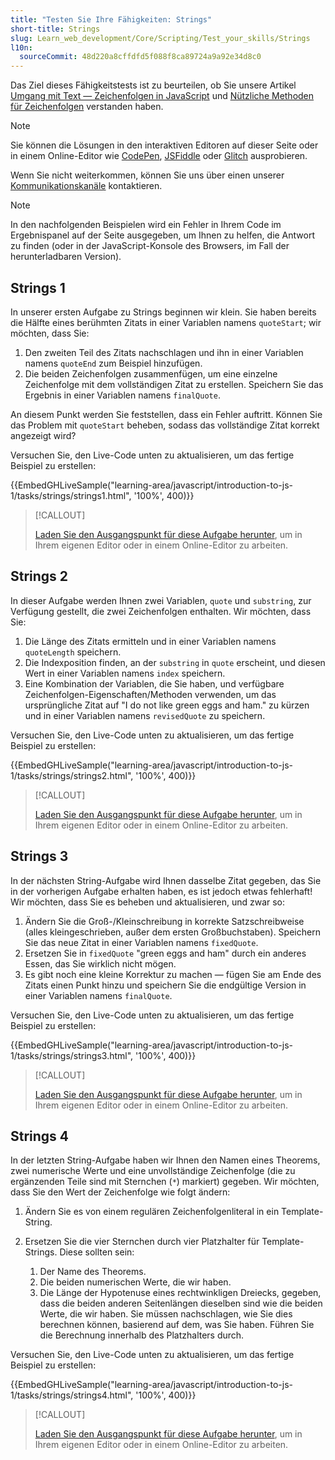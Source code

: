 ```yaml
---
title: "Testen Sie Ihre Fähigkeiten: Strings"
short-title: Strings
slug: Learn_web_development/Core/Scripting/Test_your_skills/Strings
l10n:
  sourceCommit: 48d220a8cffdfd5f088f8ca89724a9a92e34d8c0
---
```


Das Ziel dieses Fähigkeitstests ist zu beurteilen, ob Sie unsere Artikel [Umgang mit Text — Zeichenfolgen in JavaScript](/de/docs/Learn_web_development/Core/Scripting/Strings) und [Nützliche Methoden für Zeichenfolgen](/de/docs/Learn_web_development/Core/Scripting/Useful_string_methods) verstanden haben.

> [!NOTE]
> Sie können die Lösungen in den interaktiven Editoren auf dieser Seite oder in einem Online-Editor wie [CodePen](https://codepen.io/), [JSFiddle](https://jsfiddle.net/) oder [Glitch](https://glitch.com/) ausprobieren.
>
> Wenn Sie nicht weiterkommen, können Sie uns über einen unserer [Kommunikationskanäle](/de/docs/MDN/Community/Communication_channels) kontaktieren.

> [!NOTE]
> In den nachfolgenden Beispielen wird ein Fehler in Ihrem Code im Ergebnispanel auf der Seite ausgegeben, um Ihnen zu helfen, die Antwort zu finden (oder in der JavaScript-Konsole des Browsers, im Fall der herunterladbaren Version).

## Strings 1

In unserer ersten Aufgabe zu Strings beginnen wir klein. Sie haben bereits die Hälfte eines berühmten Zitats in einer Variablen namens `quoteStart`; wir möchten, dass Sie:

1. Den zweiten Teil des Zitats nachschlagen und ihn in einer Variablen namens `quoteEnd` zum Beispiel hinzufügen.
2. Die beiden Zeichenfolgen zusammenfügen, um eine einzelne Zeichenfolge mit dem vollständigen Zitat zu erstellen. Speichern Sie das Ergebnis in einer Variablen namens `finalQuote`.

An diesem Punkt werden Sie feststellen, dass ein Fehler auftritt. Können Sie das Problem mit `quoteStart` beheben, sodass das vollständige Zitat korrekt angezeigt wird?

Versuchen Sie, den Live-Code unten zu aktualisieren, um das fertige Beispiel zu erstellen:

{{EmbedGHLiveSample("learning-area/javascript/introduction-to-js-1/tasks/strings/strings1.html", '100%', 400)}}

> [!CALLOUT]
>
> [Laden Sie den Ausgangspunkt für diese Aufgabe herunter](https://github.com/mdn/learning-area/blob/main/javascript/introduction-to-js-1/tasks/strings/strings1-download.html), um in Ihrem eigenen Editor oder in einem Online-Editor zu arbeiten.

## Strings 2

In dieser Aufgabe werden Ihnen zwei Variablen, `quote` und `substring`, zur Verfügung gestellt, die zwei Zeichenfolgen enthalten. Wir möchten, dass Sie:

1. Die Länge des Zitats ermitteln und in einer Variablen namens `quoteLength` speichern.
2. Die Indexposition finden, an der `substring` in `quote` erscheint, und diesen Wert in einer Variablen namens `index` speichern.
3. Eine Kombination der Variablen, die Sie haben, und verfügbare Zeichenfolgen-Eigenschaften/Methoden verwenden, um das ursprüngliche Zitat auf "I do not like green eggs and ham." zu kürzen und in einer Variablen namens `revisedQuote` zu speichern.

Versuchen Sie, den Live-Code unten zu aktualisieren, um das fertige Beispiel zu erstellen:

{{EmbedGHLiveSample("learning-area/javascript/introduction-to-js-1/tasks/strings/strings2.html", '100%', 400)}}

> [!CALLOUT]
>
> [Laden Sie den Ausgangspunkt für diese Aufgabe herunter](https://github.com/mdn/learning-area/blob/main/javascript/introduction-to-js-1/tasks/strings/strings2-download.html), um in Ihrem eigenen Editor oder in einem Online-Editor zu arbeiten.

## Strings 3

In der nächsten String-Aufgabe wird Ihnen dasselbe Zitat gegeben, das Sie in der vorherigen Aufgabe erhalten haben, es ist jedoch etwas fehlerhaft! Wir möchten, dass Sie es beheben und aktualisieren, und zwar so:

1. Ändern Sie die Groß-/Kleinschreibung in korrekte Satzschreibweise (alles kleingeschrieben, außer dem ersten Großbuchstaben). Speichern Sie das neue Zitat in einer Variablen namens `fixedQuote`.
2. Ersetzen Sie in `fixedQuote` "green eggs and ham" durch ein anderes Essen, das Sie wirklich nicht mögen.
3. Es gibt noch eine kleine Korrektur zu machen — fügen Sie am Ende des Zitats einen Punkt hinzu und speichern Sie die endgültige Version in einer Variablen namens `finalQuote`.

Versuchen Sie, den Live-Code unten zu aktualisieren, um das fertige Beispiel zu erstellen:

{{EmbedGHLiveSample("learning-area/javascript/introduction-to-js-1/tasks/strings/strings3.html", '100%', 400)}}

> [!CALLOUT]
>
> [Laden Sie den Ausgangspunkt für diese Aufgabe herunter](https://github.com/mdn/learning-area/blob/main/javascript/introduction-to-js-1/tasks/strings/strings3-download.html), um in Ihrem eigenen Editor oder in einem Online-Editor zu arbeiten.

## Strings 4

In der letzten String-Aufgabe haben wir Ihnen den Namen eines Theorems, zwei numerische Werte und eine unvollständige Zeichenfolge (die zu ergänzenden Teile sind mit Sternchen (`*`) markiert) gegeben. Wir möchten, dass Sie den Wert der Zeichenfolge wie folgt ändern:

1. Ändern Sie es von einem regulären Zeichenfolgenliteral in ein Template-String.
2. Ersetzen Sie die vier Sternchen durch vier Platzhalter für Template-Strings. Diese sollten sein:

   1. Der Name des Theorems.
   2. Die beiden numerischen Werte, die wir haben.
   3. Die Länge der Hypotenuse eines rechtwinkligen Dreiecks, gegeben, dass die beiden anderen Seitenlängen dieselben sind wie die beiden Werte, die wir haben. Sie müssen nachschlagen, wie Sie dies berechnen können, basierend auf dem, was Sie haben. Führen Sie die Berechnung innerhalb des Platzhalters durch.

Versuchen Sie, den Live-Code unten zu aktualisieren, um das fertige Beispiel zu erstellen:

{{EmbedGHLiveSample("learning-area/javascript/introduction-to-js-1/tasks/strings/strings4.html", '100%', 400)}}

> [!CALLOUT]
>
> [Laden Sie den Ausgangspunkt für diese Aufgabe herunter](https://github.com/mdn/learning-area/blob/main/javascript/introduction-to-js-1/tasks/strings/strings4-download.html), um in Ihrem eigenen Editor oder in einem Online-Editor zu arbeiten.
